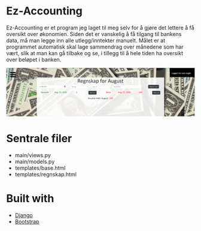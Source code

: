 # Ez-Accounting

Ez-Accounting er et program jeg laget til meg selv for å gjøre det lettere å få oversikt over økonomien. 
Siden det er vanskelig å få tilgang til bankens data, må man legge inn alle utlegg/inntekter manuelt. 
Målet er at programmet automatisk skal lage sammendrag over månedene som har vært, slik at man kan gå tilbake
og se, i tillegg til å hele tiden ha oversikt over beløpet i banken. 

![bilde](https://github.com/Augustab/DjangoProsjekt/blob/dev/static/images/rdme.PNG?raw=true)

# Sentrale filer

- main/views.py
- main/models.py
- templates/base.html
- templates/regnskap.html 

# Built with

- [Django](https://www.djangoproject.com/)
- [Bootstrap](https://getbootstrap.com/)

